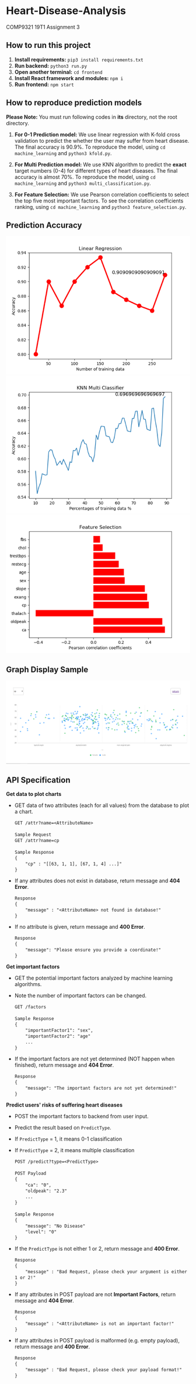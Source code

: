# Heart-Disease-Analysis
COMP9321 19T1 Assignment 3

## How to run this project
1. **Install requirements:** `pip3 install requirements.txt`
2. **Run backend:** `python3 run.py`
3. **Open another terminal:** `cd frontend`
4. **Install React framework and modules:** `npm i`
5. **Run frontend:** `npm start`

## How to reproduce prediction models
**Please Note:** You must run following codes in **its** directory, not the root directory.

1. **For 0-1 Prediction model:** We use linear regression with K-fold cross validation to predict the whether the user may suffer from heart disease. The final accuracy is 90.9%.
To reproduce the model, using `cd machine_learning` and `python3 kfold.py`.


2. **For Multi Prediction model:** We use KNN algorithm to predict the **exact** target numbers (0-4) for different types of heart diseases. The final accuracy is almost 70%.
To reproduce the model, using `cd machine_learning` and `python3 multi_classification.py`.


3. **For Feature Selection:** We use Pearson correlation coefficients to select the top five most important factors.
To see the correlation coefficients ranking, using `cd machine_learning` and `python3 feature_selection.py`.

## Prediction Accuracy
![LR](/data/LR.png)
![KNN](/data/KNN.png)
![FS](/data/FS.png)

## Graph Display Sample
![Sample Graph](/data/Graph.png)

## API Specification

**Get data to plot charts**

- GET data of two attributes (each for all values) from the database to plot a chart.

    ```
    GET /attr?name=<AttributeName>
    
    Sample Request
    GET /attr?name=cp
    
    Sample Response
    {
        "cp" : "[[63, 1, 1], [67, 1, 4] ...]"
    }
    ```
- If any attributes does not exist in database, return message and **404 Error**.

    ```
    Response
    {
        "message" : "<AttributeName> not found in database!"
    }
    ```
- If no attribute is given, return message and **400 Error**.

    ```
    Response
    {
        "message": "Please ensure you provide a coordinate!"
    }
    ```

**Get important factors**
 
- GET the potential important factors analyzed by machine learning algorithms.
- Note the number of important factors can be changed.

    ```
    GET /factors
    
    Sample Response
    {
        "importantFactor1": "sex",
        "importantFactor2": "age"
        ...
    }
    ```
- If the important factors are not yet determined (NOT happen when finished), return message and **404 Error**.

    ```
    Response
    {
        "message": "The important factors are not yet determined!"
    }
    ```

**Predict users' risks of suffering heart diseases**

- POST the important factors to backend from user input.
- Predict the result based on `PredictType`.
- If `PredictType` = 1, it means 0-1 classification
- If `PredictType` = 2, it means multiple classification

    ```
    POST /predict?type=<PredictType>
    
    POST Payload
    {
        "ca": "0",
        "oldpeak": "2.3"
        ...
    }
    
    Sample Response
    {
        "message": "No Disease"
        "level": "0"
    }
    ```
- If the `PredictType` is not either 1 or 2, return message and **400 Error**.

    ```
    Response
    {
        "message" : "Bad Request, please check your argument is either 1 or 2!"
    }
    ```

- If any attributes in POST payload are not **Important Factors**, return message and **404 Error**.

    ```
    Response
    {
        "message" : "<AttributeName> is not an important factor!"
    }
    ```
    
- If any attributes in POST payload is malformed (e.g. empty payload), return message and **400 Error**.

    ```
    Response
    {
        "message" : "Bad Request, please check your payload format!"
    }
    ```
